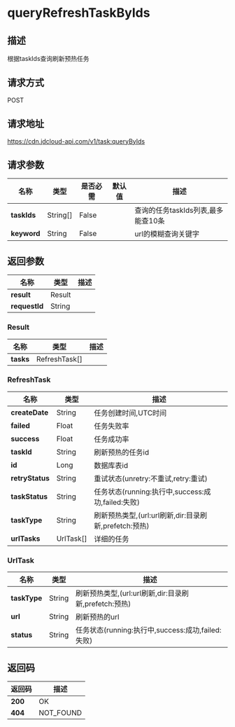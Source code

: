 # queryRefreshTaskByIds


## 描述
根据taskIds查询刷新预热任务

## 请求方式
POST

## 请求地址
https://cdn.jdcloud-api.com/v1/task:queryByIds


## 请求参数
|名称|类型|是否必需|默认值|描述|
|---|---|---|---|---|
|**taskIds**|String[]|False| |查询的任务taskIds列表,最多能查10条|
|**keyword**|String|False| |url的模糊查询关键字|


## 返回参数
|名称|类型|描述|
|---|---|---|
|**result**|Result| |
|**requestId**|String| |

### Result
|名称|类型|描述|
|---|---|---|
|**tasks**|RefreshTask[]| |
### RefreshTask
|名称|类型|描述|
|---|---|---|
|**createDate**|String|任务创建时间,UTC时间|
|**failed**|Float|任务失败率|
|**success**|Float|任务成功率|
|**taskId**|String|刷新预热的任务id|
|**id**|Long|数据库表id|
|**retryStatus**|String|重试状态(unretry:不重试,retry:重试)|
|**taskStatus**|String|任务状态(running:执行中,success:成功,failed:失败)|
|**taskType**|String|刷新预热类型,(url:url刷新,dir:目录刷新,prefetch:预热)|
|**urlTasks**|UrlTask[]|详细的任务|
### UrlTask
|名称|类型|描述|
|---|---|---|
|**taskType**|String|刷新预热类型,(url:url刷新,dir:目录刷新,prefetch:预热)|
|**url**|String|刷新预热的url|
|**status**|String|任务状态(running:执行中,success:成功,failed:失败)|

## 返回码
|返回码|描述|
|---|---|
|**200**|OK|
|**404**|NOT_FOUND|
